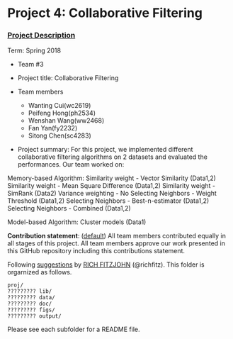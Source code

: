 # Project 4: Collaborative Filtering

### [Project Description](doc/project4_desc.md)

Term: Spring 2018

+ Team #3
+ Project title: Collaborative Filtering
+ Team members
	+ Wanting Cui(wc2619)
	+ Peifeng Hong(ph2534)
	+ Wenshan Wang(ww2468)
	+ Fan Yan(fy2232)
	+ Sitong Chen(sc4283)
	
+ Project summary: 
For this project, we implemented different collaborative filtering algorithms on 2 datasets and evaluated the performances. Our team worked on:

Memory-based Algorithm:
Similarity weight - Vector Similarity (Data1,2)
Similarity weight - Mean Square Difference (Data1,2)
Similarity weight - SimRank (Data2)
Variance weighting - No
Selecting Neighbors - Weight Threshold (Data1,2)
Selecting Neighbors - Best-n-estimator (Data1,2)
Selecting Neighbors - Combined (Data1,2)

Model-based Algorithm:
Cluster models (Data1)

**Contribution statement**: ([default](doc/a_note_on_contributions.md)) All team members contributed equally in all stages of this project. All team members approve our work presented in this GitHub repository including this contributions statement. 

Following [suggestions](http://nicercode.github.io/blog/2013-04-05-projects/) by [RICH FITZJOHN](http://nicercode.github.io/about/#Team) (@richfitz). This folder is orgarnized as follows.

```
proj/
????????? lib/
????????? data/
????????? doc/
????????? figs/
????????? output/
```

Please see each subfolder for a README file.
